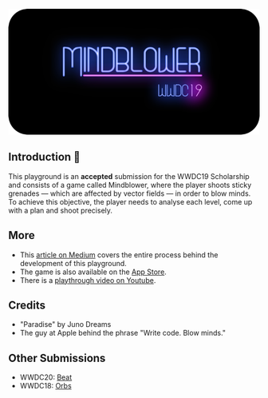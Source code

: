 ![MindblowerBanner](Banner.png)

## Introduction 👋
This playground is an **accepted** submission for the WWDC19 Scholarship and consists of a game called Mindblower, where the player shoots sticky grenades — which are affected by vector fields — in order to blow minds. To achieve this objective, the player needs to analyse each level, come up with a plan and shoot precisely.

## More
- This [article on Medium](https://medium.freecodecamp.org/how-i-won-a-scholarship-to-apples-yearly-event-for-the-second-time-f04f5f4636b1) covers the entire process behind the development of this playground.
- The game is also available on the [App Store](https://itunes.apple.com/us/app/mindblower-the-game/id1460079689?mt=8).
- There is a [playthrough video on Youtube](https://www.youtube.com/watch?v=xH9cn7BtG8k).

## Credits
- "Paradise" by Juno Dreams
- The guy at Apple behind the phrase "Write code. Blow minds."

## Other Submissions
- WWDC20: [Beat](https://github.com/renanmagagnin/beat-wwdc20)
- WWDC18: [Orbs](https://github.com/renanmagagnin/orbs-wwdc18)
